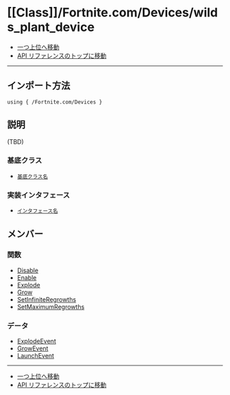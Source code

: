 # [[Class]]/Fortnite.com/Devices/wilds_plant_device

- [一つ上位へ移動](../main.md)
- [API リファレンスのトップに移動](../../../main.md)

---

## インポート方法

```verse
using { /Fortnite.com/Devices }
```

## 説明

(TBD)

### 基底クラス

- [`基底クラス名`]()

### 実装インタフェース

- [`インタフェース名`]()

## メンバー

### 関数

- [Disable](./F_Disable/main.md)
- [Enable](./F_Enable/main.md)
- [Explode](./F_Explode/main.md)
- [Grow](./F_Grow/main.md)
- [SetInfiniteRegrowths](./F_SetInfiniteRegrowths/main.md)
- [SetMaximumRegrowths](./F_SetMaximumRegrowths/main.md)

### データ

- [ExplodeEvent](./D_ExplodeEvent/main.md)
- [GrowEvent](./D_GrowEvent/main.md)
- [LaunchEvent](./D_LaunchEvent/main.md)

---

- [一つ上位へ移動](../main.md)
- [API リファレンスのトップに移動](../../../main.md)
